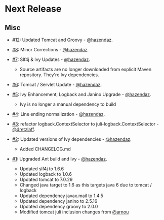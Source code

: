 Next Release
============

Misc
----

* [#12](https://github.com/grgrzybek/tomcat-slf4j-logback/pull/12): Updated Tomcat and Groovy - [@hazendaz](https://github.com/hazendaz).

* [#8](https://github.com/grgrzybek/tomcat-slf4j-logback/pull/8): Minor Corrections - [@hazendaz](https://github.com/hazendaz).

* [#7](https://github.com/grgrzybek/tomcat-slf4j-logback/pull/7): Slf4j & Ivy Updates - [@hazendaz](https://github.com/hazendaz).
  * Source artifacts are no longer downloaded from explicit Maven repository. They're Ivy dependencies.

* [#6](https://github.com/grgrzybek/tomcat-slf4j-logback/pull/6): Tomcat / Servlet Update - [@hazendaz](https://github.com/hazendaz).

* [#5](https://github.com/grgrzybek/tomcat-slf4j-logback/pull/5): Ivy Enhancement, Logback and Janino Upgrade - [@hazendaz](https://github.com/hazendaz).
  * Ivy is no longer a manual dependency to build

* [#4](https://github.com/grgrzybek/tomcat-slf4j-logback/pull/4): Line ending normalization - [@hazendaz](https://github.com/hazendaz).

* [#3](https://github.com/grgrzybek/tomcat-slf4j-logback/pull/3): refactor logback.ContextSelector to juli-logback.ContextSelector - [@dretzlaff](https://github.com/dretzlaff).

* [#2](https://github.com/grgrzybek/tomcat-slf4j-logback/pull/2): Updated versions of Ivy dependencies - [@hazendaz](https://github.com/hazendaz).
  * Added CHANGELOG.md

* [#1](https://github.com/grgrzybek/tomcat-slf4j-logback/pull/1): Upgraded Ant build and Ivy - [@hazendaz](https://github.com/hazendaz).
  * Updated slf4j to 1.6.6
  * Updated logback to 1.0.6
  * Updated tomcat to 7.0.29
  * Changed java target to 1.6 as this targets java 6 due to tomcat / logback
  * Updated dependency javax.mail to 1.4.5
  * Updated dependency janino to 2.5.16
  * Updated dependency groovy to 2.0.0
  * Modified tomcat juli inclusion changes from [@arnou](https://github.com/arnou)
